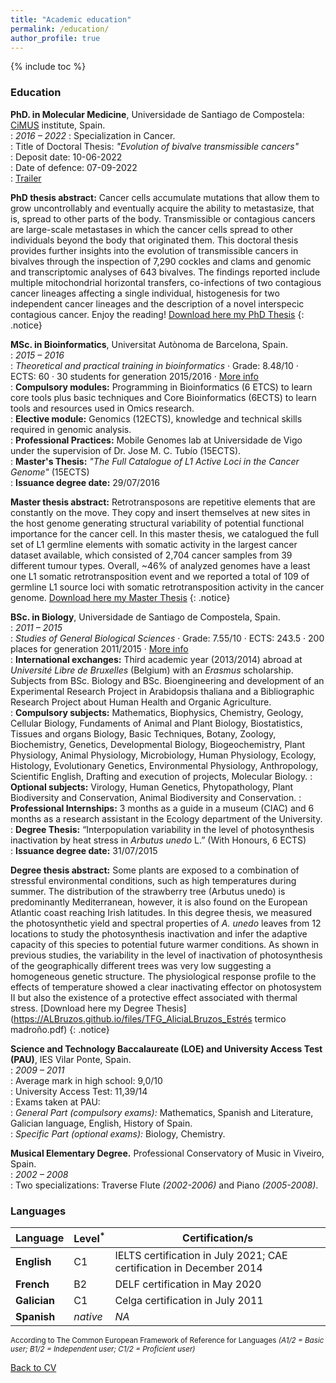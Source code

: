 ```yaml
---
title: "Academic education"
permalink: /education/
author_profile: true
---
```


{% include toc %}

### Education

**PhD. in Molecular Medicine**, Universidade de Santiago de Compostela: [CiMUS](https://www.usc.es/cimus/en) institute, Spain.  
:   *2016 – 2022* 
:   Specialization in Cancer.  
:   Title of Doctoral Thesis: _"Evolution of bivalve transmissible cancers"_  
:   Deposit date: 10-06-2022  
:   Date of defence: 07-09-2022  
:   [Trailer](https://www.youtube.com/watch?v=Ve4BdX4BB1c)  

**PhD thesis abstract:** Cancer cells accumulate mutations that allow them to grow uncontrollably and eventually acquire the ability to metastasize, that is, spread to other parts of the body. Transmissible or contagious cancers are large-scale metastases in which the cancer cells spread to other individuals beyond the body that originated them. This doctoral thesis provides further insights into the evolution of transmissible cancers in bivalves through the inspection of 7,290 cockles and clams and genomic and transcriptomic analyses of 643 bivalves. The fi ndings reported include multiple mitochondrial horizontal transfers, co-infections of two contagious cancer lineages affecting a single individual, histogenesis for two independent cancer lineages and the description of a novel interspeci c contagious cancer. Enjoy the reading!  [Download here my PhD Thesis](https://ALBruzos.github.io/files/PhDthesis_AliciaLBruzos_2022_compressed_11MB.pdf) 
{: .notice}

**MSc. in Bioinformatics**, Universitat Autònoma de Barcelona, Spain.  
:   *2015 – 2016*	  
:   _Theoretical and practical training in bioinformatics_ · Grade: 8.48/10 · ECTS: 60 · 30 students for generation 2015/2016 · [More info](http://mscbioinformatics.uab.cat)  
:   **Compulsory modules:** Programming in Bioinformatics (6 ETCS) to learn core tools plus basic techniques and Core
Bioinformatics (6ECTS) to learn tools and resources used in Omics research.  
:   **Elective module:** Genomics (12ECTS), knowledge and technical skills required in genomic analysis.  
:   **Professional Practices:** Mobile Genomes lab at Universidade de Vigo under the supervision of Dr. Jose M. C. Tubío (15ECTS).  
:   **Master's Thesis:** _"The Full Catalogue of L1 Active Loci in the Cancer Genome"_ (15ECTS)  
:   **Issuance degree date:** 29/07/2016

**Master thesis abstract:** Retrotransposons are repetitive elements that are constantly on the move. They copy and insert themselves at new sites in the host genome generating structural variability of potential functional importance for the cancer cell. In this master thesis, we catalogued the full set of L1 germline elements with somatic activity in the largest cancer dataset available, which consisted of 2,704 cancer samples from 39 different tumour types. Overall, ~46% of analyzed genomes have a least one L1 somatic retrotransposition event and we reported a total of 109 of germline L1 source loci with somatic retrotransposition activity in the cancer genome.  [Download here my Master Thesis](https://ALBruzos.github.io/files/TFM_AliciaLBruzos_CatalogueL1inCancer.pdf) 
{: .notice}

**BSc. in Biology**, Universidade de Santiago de Compostela, Spain.  
:   *2011 – 2015* 	
:   _Studies of General Biological Sciences_ · Grade: 7.55/10 · ECTS: 243.5 · 200 places for generation 2011/2015  · [More info](https://www.usc.gal/en/usc)  
:   **International exchanges:** Third academic year (2013/2014) abroad at _Université Libre de Bruxelles_ (Belgium) with an _Erasmus_ scholarship. Subjects from BSc. Biology and BSc. Bioengineering and development of an Experimental Research Project in Arabidopsis thaliana and a Bibliographic Research Project about Human Health and Organic Agriculture.  
:   **Compulsory subjects:** Mathematics, Biophysics, Chemistry, Geology, Cellular Biology, Fundaments of Animal and Plant Biology, Biostatistics, Tissues and organs Biology, Basic Techniques, Botany, Zoology, Biochemistry, Genetics, Developmental Biology, Biogeochemistry, Plant Physiology, Animal Physiology, Microbiology, Human Physiology, Ecology, Histology, Evolutionary Genetics, Environmental Physiology, Anthropology, Scientific English, Drafting and execution of projects, Molecular Biology.
:   **Optional subjects:** Virology, Human Genetics, Phytopathology, Plant Biodiversity and Conservation, Animal Biodiversity and Conservation.
:   **Professional Internships:** 3 months as a guide in a museum (CIAC) and 6 months as a research assistant in the Ecology department of the University.
:   **Degree Thesis:** “Interpopulation variability in the level of photosynthesis inactivation by heat stress in _Arbutus unedo_ L.” (With Honours, 6 ECTS)  
:   **Issuance degree date:** 31/07/2015

**Degree thesis abstract:** Some plants are exposed to a combination of stressful environmental conditions, such as high temperatures during summer. The distribution of the strawberry tree (Arbutus unedo) is predominantly Mediterranean, however, it is also found on the European Atlantic coast reaching Irish latitudes. In this degree thesis, we measured the photosynthetic yield and spectral properties of _A. unedo_ leaves from 12 locations to study the photosynthesis inactivation and infer the adaptive capacity of this species to potential future warmer conditions. As shown in previous studies, the variability in the level of inactivation of photosynthesis of the geographically different trees was very low suggesting a homogeneous genetic structure. The physiological response profile to the effects of temperature showed a clear inactivating effector on photosystem II but also the existence of a protective effect associated with thermal stress.  [Download here my Degree Thesis](https://ALBruzos.github.io/files/TFG_AliciaLBruzos_Estrés termico madroño.pdf)
{: .notice}
  
**Science and Technology Baccalaureate (LOE) and University Access Test (PAU)**, IES Vilar Ponte, Spain.  
:   *2009 – 2011*  
:   Average mark in high school: 9,0/10  
:   University Access Test: 11,39/14  
:   Exams taken at PAU:  
:   _General Part (compulsory exams):_ Mathematics, Spanish and Literature, Galician language, English, History of Spain.  
:   _Specific Part (optional exams):_ Biology, Chemistry.  

**Musical Elementary Degree.** Professional Conservatory of Music in Viveiro, Spain.  
:   *2002 – 2008*  
:   Two specializations: Traverse Flute _(2002-2006)_ and Piano _(2005-2008)_.  

### Languages

| Language | Level<sup>*</sup> | Certification/s |
| ------------- | ------------- | ------------- | 
| **English** | C1 | IELTS certification in July 2021; CAE certification in December 2014 |
| **French** | B2 | DELF certification in May 2020 |
| **Galician** | C1 | Celga certification in July 2011 |
| **Spanish** | _native_ | _NA_ |

<sup>According to The Common European Framework of Reference for Languages *(A1/2 = Basic user; B1/2 = Independent user; C1/2 = Proficient user)* </sup> 

[Back to CV](https://albruzos.github.io/cv/)
